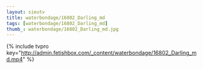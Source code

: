 ```yaml
--- 
layout: sieutv
title: waterbondage/16802_Darling_md
tags: [waterbondage/16802_Darling_md]
thumb_: waterbondage/16802_Darling_md.jpg
---
```

{% include tvpro key="http://admin.fetishbox.com/_content/waterbondage/16802_Darling_md.mp4" %} 
